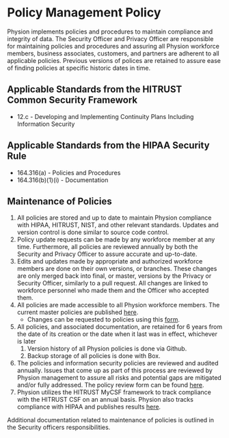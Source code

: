 # Policy Management Policy

Physion implements policies and procedures to maintain compliance and integrity of data. The Security Officer and Privacy Officer are responsible for maintaining policies and procedures and assuring all Physion workforce members, business associates, customers, and partners are adherent to all applicable policies. Previous versions of polices are retained to assure ease of finding policies at specific historic dates in time.

## Applicable Standards from the HITRUST Common Security Framework

* 12.c - Developing and Implementing Continuity Plans Including Information Security

## Applicable Standards from the HIPAA Security Rule

* 164.316(a) - Policies and Procedures
* 164.316(b)(1)(i) - Documentation

## Maintenance of Policies

1. All policies are stored and up to date to maintain Physion compliance with HIPAA, HITRUST, NIST, and other relevant standards. Updates and version control is done similar to source code control.
2. Policy update requests can be made by any workforce member at any time. Furthermore, all policies are reviewed annually by both the Security and Privacy Officer to assure accurate and up-to-date.
3. Edits and updates made by appropriate and authorized workforce members are done on their own versions, or branches. These changes are only merged back into final, or master, versions by the Privacy or Security Officer, similarly to a pull request. All changes are linked to workforce personnel who made them and the Officer who accepted them.
4. All policies are made accessible to all Physion workforce members. The current master policies are published [here](https://Physion.io/policy/).
	* Changes can be requested to policies using this [form](https://docs.google.com/a/Physion.io/forms/d/1sJ_8DcbbW8i2i85pqXU7JrjHLFYBhFj_TP5uAG4QFZE/viewform). 
5. All policies, and associated documentation, are retained for 6 years from the date of its creation or the date when it last was in effect, whichever is later
	1. Version history of all Physion policies is done via Github.
	2. Backup storage of all policies is done with Box.
6. The policies and information security policies are reviewed and audited annually. Issues that come up as part of this process are reviewed by Physion management to assure all risks and potential gaps are mitigated and/or fully addressed. The policy review form can be found [here](https://docs.google.com/a/Physion.io/forms/d/1kuyIYA-Z-tmRdfMwrVMl59BujIy9y1dyjMSd8_Wy760/viewform).
7. Physion utilizes the HITRUST MyCSF framework to track compliance with the HITRUST CSF on an annual basis. Physion also tracks compliance with HIPAA and publishes results [here](https://Physion.io/hipaa/).

Additional documentation related to maintenance of policies is outlined in the Security officers responsibilities.